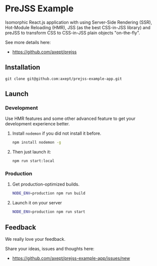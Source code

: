 # PreJSS Example

Isomorphic React.js application with using Server-Side Rendering (SSR), Hot-Module Reloading (HMR), JSS (as the best CSS-in-JSS library) and preJSS to transform CSS to CSS-in-JSS plain objects "on-the-fly".

See more details here:

+ https://github.com/axept/prejss


## Installation

```
git clone git@github.com:axept/prejss-example-app.git
```


## Launch

### Development 

Use HMR features and some other advanced feature to get your development experience better.

1. Install `nodemon` if you did not install it before.

   ```bash
   npm install nodemon -g
   ```

2. Then just launch it:

   ```bash
   npm run start:local
   ```


### Production

1. Get production-optimized builds.

   ```bash
   NODE_ENV=production npm run build
   ```

2. Launch it on your server

   ```bash
   NODE_ENV=production npm run start
   ```

## Feedback

We really love your feedback.

Share your ideas, issues and thoughts here:

+ https://github.com/axept/prejss-example-app/issues/new
